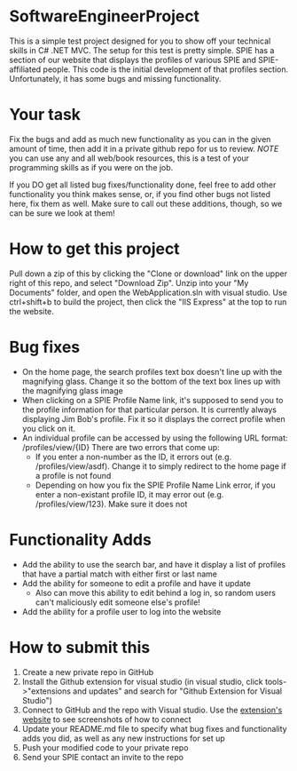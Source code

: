 # SoftwareEngineerProject
This is a simple test project designed for you to show off your technical skills in C# .NET MVC. The setup for this test is pretty simple. SPIE has a section of our website that displays the profiles of various SPIE and SPIE-affiliated people. This code is the initial development of that profiles section. Unfortunately, it has some bugs and missing functionality.

# Your task
Fix the bugs and add as much new functionality as you can in the given amount of time, then add it in a private github repo for us to review. *NOTE* you can use any and all web/book resources, this is a test of your programming skills as if you were on the job.

If you DO get all listed bug fixes/functionality done, feel free to add other functionality you think makes sense, or, if you find other bugs not listed here, fix them as well. Make sure to call out these additions, though, so we can be sure we look at them!

# How to get this project
Pull down a zip of this by clicking the "Clone or download" link on the upper right of this repo, and select "Download Zip". Unzip into your "My Documents" folder, and open the WebApplication.sln with visual studio. Use ctrl+shift+b to build the project, then click the "IIS Express" at the top to run the website.

# Bug fixes
* On the home page, the search profiles text box doesn't line up with the magnifying glass. Change it so the bottom of the text box lines up with the magnifying glass image
* When clicking on a SPIE Profile Name link, it's supposed to send you to the profile information for that particular person. It is currently always displaying Jim Bob's profile. Fix it so it displays the correct profile when you click on it.
* An individual profile can be accessed by using the following URL format: /profiles/view/{ID} There are two errors that come up:
  * If you enter a non-number as the ID, it errors out (e.g. /profiles/view/asdf). Change it to simply redirect to the home page if a profile is not found
  * Depending on how you fix the SPIE Profile Name Link error, if you enter a non-existant profile ID, it may error out (e.g. /profiles/view/123). Make sure it does not

# Functionality Adds
* Add the ability to use the search bar, and have it display a list of profiles that have a partial match with either first or last name
* Add the ability for someone to edit a profile and have it update
  * Also can move this ability to edit behind a log in, so random users can't maliciously edit someone else's profile!
* Add the ability for a profile user to log into the website


# How to submit this
1. Create a new private repo in GitHub
2. Install the Github extension for visual studio (in visual studio, click tools->"extensions and updates" and search for "Github Extension for Visual Studio")
3. Connect to GitHub and the repo with Visual studio. Use the [extension's website](https://visualstudio.github.com/) to see screenshots of how to connect
4. Update your README.md file to specify what bug fixes and functionality adds you did, as well as any new instructions for set up
5. Push your modified code to your private repo
6. Send your SPIE contact an invite to the repo
